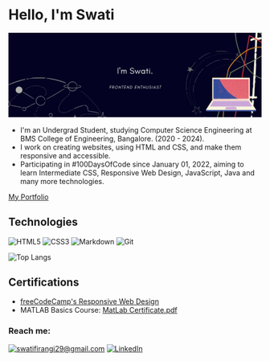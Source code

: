 # Hello, I'm Swati

![swati profile](swati.png)

- I'm an Undergrad Student, studying Computer Science Engineering at BMS College of Engineering, Bangalore. (2020 - 2024).
- I work on creating websites, using HTML and CSS, and make them responsive and accessible.
- Participating in #100DaysOfCode since January 01, 2022, aiming to learn Intermediate CSS, Responsive Web Design, JavaScript, Java and many more technologies.

[My Portfolio](https://safirangi.github.io/Portfolio-safirangi/)

## Technologies
![HTML5](https://img.shields.io/badge/HTML5-E34F26?style=for-the-badge&logo=html5&logoColor=white)
![CSS3](https://img.shields.io/badge/CSS3-1572B6?style=for-the-badge&logo=css3&logoColor=white)
![Markdown](https://img.shields.io/badge/Markdown-000000?style=for-the-badge&logo=markdown&logoColor=white)
![Git](https://img.shields.io/badge/GIT-E44C30?style=for-the-badge&logo=git&logoColor=white)

 ![Top Langs](https://github-readme-stats.vercel.app/api/top-langs/?username=Safirangi&layout=compact) 

## Certifications
* [freeCodeCamp's Responsive Web Design](https://www.freecodecamp.org/certification/safirangi/responsive-web-design)
* MATLAB Basics Course: [MatLab Certificate.pdf](https://github.com/Safirangi/Safirangi/files/7883549/MatLab.Certificate.pdf)



### Reach me:

<a href="mailto:swatifirangi29@gmail.com">![swatifirangi29@gmail.com](https://img.shields.io/badge/Gmail-D14836?style=for-the-badge&logo=gmail&logoColor=white)</a>
<a href="https://www.linkedin.com/in/swati-a-firangi-46bb11228/">![LinkedIn](https://img.shields.io/badge/LinkedIn-0077B5?style=for-the-badge&logo=linkedin&logoColor=white)</a>
